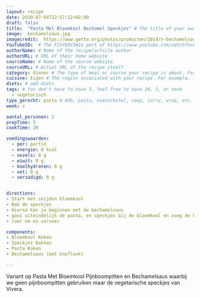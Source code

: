 ```yaml
---
layout: recipe
date: 2020-07-04T12:57:12+02:00
draft: false
title:  "Pasta Met Bloemkool Bechamel Speckjes" # The title of your awesome recipe
image:  bechamelsaus.jpg
imagecredit:  https://www.gette.org/photos/producten/2014/n-bechamelsaus-witte-saus-of-melksaus-868-1.jpg
YouTubeID:  # The F2SYDXV1W1w part of https://www.youtube.com/watch?v=F2SYDXV1W1w
authorName: # Name of the recipe/article author
authorURL: # URL of their home website
sourceName: # Name of the source website
sourceURL: # Actual URL of the recipe itself
category: dinner # The type of meal or course your recipe is about. For example: "dinner", "entree", or "dessert".
cuisine: Eigen # The region associated with your recipe. For example, Italiaans, Mediterraans", or Eigen.
diets: # add diets 
tags: # You don't have to have 3, feel free to have 10, 1, or none
  - vegetarisch
type_gerecht: pasta # AVG, pasta, ovenschotel, soep, curry, wrap, etc.
week: x

aantal_personen: 2
prepTime: 5
cookTime: 20

voedingswaarden:
  - per: portie
  - energie: 0 kcal
  - vezels: 0 g
  - eiwit: 0 g
  - koolhydraten: 0 g
  - vet: 0 g
  - verzadigd: 0 g


directions:
- Start met snijden bloemkool
- Bak de speckjes 
- Hierna kan je beginnen met de bechamelsaus
- gooi uiteindelijk de pasta, en speckjes bij de bloemkool en voeg de bechemel saus toe
- roer om en serveer

components:
- Bloemkool Koken
- Speckjes Bakken
- Pasta Koken
- Bechamelsaus (met knoflook)

---
```

Variant op Pasta Met Bloemkool Pijnboompitten en Bechamelsaus waarbij we geen pijnboompitten gebruiken maar de vegetarische speckjes van Vivera. 
